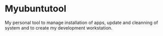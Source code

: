 # Myubuntutool

My personal tool to manage installation of apps, update and cleanning of system and to create my development workstation.
